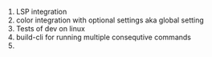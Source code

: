 1. LSP integration
2. color integration with optional settings aka global setting
3. Tests of dev on linux
4. build-cli for running multiple consequtive commands
5.  
